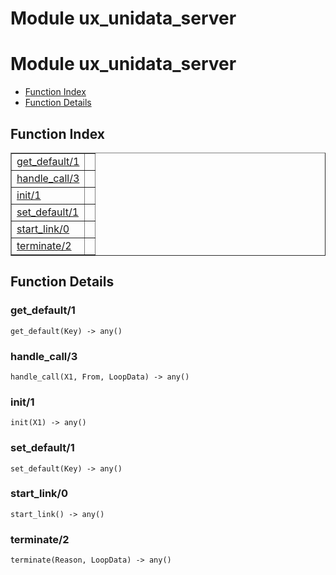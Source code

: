 Module ux_unidata_server
========================


<h1>Module ux_unidata_server</h1>

* [Function Index](#index)
* [Function Details](#functions)






<h2><a name="index">Function Index</a></h2>



<table width="100%" border="1" cellspacing="0" cellpadding="2" summary="function index"><tr><td valign="top"><a href="#get_default-1">get_default/1</a></td><td></td></tr><tr><td valign="top"><a href="#handle_call-3">handle_call/3</a></td><td></td></tr><tr><td valign="top"><a href="#init-1">init/1</a></td><td></td></tr><tr><td valign="top"><a href="#set_default-1">set_default/1</a></td><td></td></tr><tr><td valign="top"><a href="#start_link-0">start_link/0</a></td><td></td></tr><tr><td valign="top"><a href="#terminate-2">terminate/2</a></td><td></td></tr></table>




<h2><a name="functions">Function Details</a></h2>


<a name="get_default-1"></a>

<h3>get_default/1</h3>





`get_default(Key) -> any()`

<a name="handle_call-3"></a>

<h3>handle_call/3</h3>





`handle_call(X1, From, LoopData) -> any()`

<a name="init-1"></a>

<h3>init/1</h3>





`init(X1) -> any()`

<a name="set_default-1"></a>

<h3>set_default/1</h3>





`set_default(Key) -> any()`

<a name="start_link-0"></a>

<h3>start_link/0</h3>





`start_link() -> any()`

<a name="terminate-2"></a>

<h3>terminate/2</h3>





`terminate(Reason, LoopData) -> any()`

